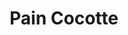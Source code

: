 ---
layout: recette-v2
categories: [recettes]
hidden: true
lang: fr
sitemap: true
title: Pain Cocotte
type: boulangerie
---